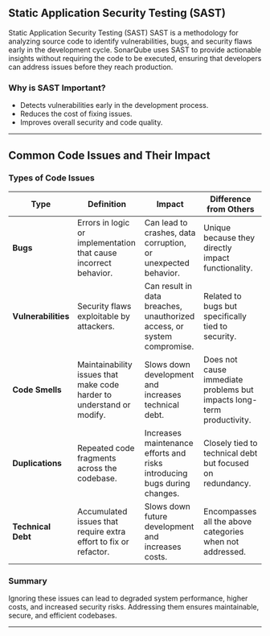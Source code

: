 ## Static Application Security Testing (SAST)

Static Application Security Testing (SAST)
SAST is a methodology for analyzing source code to identify vulnerabilities, bugs, and security flaws early in the development cycle. SonarQube uses SAST to provide actionable insights without requiring the code to be executed, ensuring that developers can address issues before they reach production.

### Why is SAST Important?
- Detects vulnerabilities early in the development process.
- Reduces the cost of fixing issues.
- Improves overall security and code quality.

---

## Common Code Issues and Their Impact

### Types of Code Issues

| Type            | Definition                                                                 | Impact                                                                                 | Difference from Others                                                          |
|-----------------|---------------------------------------------------------------------------|---------------------------------------------------------------------------------------|---------------------------------------------------------------------------------|
| **Bugs**        | Errors in logic or implementation that cause incorrect behavior.          | Can lead to crashes, data corruption, or unexpected behavior.                        | Unique because they directly impact functionality.                             |
| **Vulnerabilities** | Security flaws exploitable by attackers.                                 | Can result in data breaches, unauthorized access, or system compromise.              | Related to bugs but specifically tied to security.                             |
| **Code Smells** | Maintainability issues that make code harder to understand or modify.     | Slows down development and increases technical debt.                                 | Does not cause immediate problems but impacts long-term productivity.          |
| **Duplications**| Repeated code fragments across the codebase.                              | Increases maintenance efforts and risks introducing bugs during changes.             | Closely tied to technical debt but focused on redundancy.                      |
| **Technical Debt** | Accumulated issues that require extra effort to fix or refactor.         | Slows down future development and increases costs.                                   | Encompasses all the above categories when not addressed.                       |

### Summary
Ignoring these issues can lead to degraded system performance, higher costs, and increased security risks. Addressing them ensures maintainable, secure, and efficient codebases.

---
